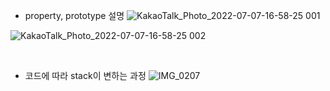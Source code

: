 * property, prototype 설명
![KakaoTalk_Photo_2022-07-07-16-58-25 001](https://user-images.githubusercontent.com/54930365/177722659-ee11718f-81a7-4b3a-902a-aa132483e539.jpeg)

![KakaoTalk_Photo_2022-07-07-16-58-25 002](https://user-images.githubusercontent.com/54930365/177722706-d95e6096-11e0-4f29-8176-6f4178e2337e.jpeg)

<br>

* 코드에 따라 stack이 변하는 과정
![IMG_0207](https://user-images.githubusercontent.com/54930365/177724362-633a65f0-b13d-432b-a1c6-9391924c4ad5.jpg)

